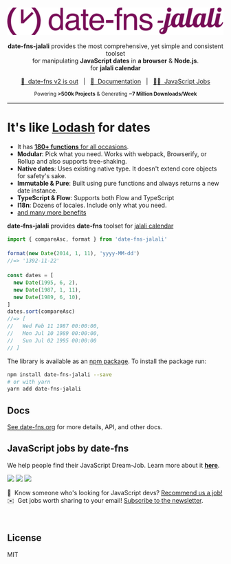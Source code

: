 [![date-fns-jalali](docs/logotype.svg)](https://date-fns.org/)

<p align="center">
  <b>date-fns-jalali</b> provides the most comprehensive, yet simple and consistent toolset
  <br>
  for manipulating <b>JavaScript dates</b> in <b>a browser</b> & <b>Node.js</b>.</b>
  <br>
  for <b>jalali calendar</b>
</p>

<div align="center">

[🚀&nbsp; date-fns v2 is out](#docs)&nbsp;&nbsp;&nbsp;|&nbsp;&nbsp;&nbsp;[📖&nbsp; Documentation](https://date-fns.org/docs/)&nbsp;&nbsp;&nbsp;|&nbsp;&nbsp;&nbsp;[🧑‍💻&nbsp; JavaScript Jobs](#javascript-jobs-by-date-fns)

  <sub>

Powering **>500k Projects** & Generating **~7 Million Downloads/Week**
</sub>

</div>

<hr>

# It's like [Lodash](https://lodash.com) for dates

- It has [**180+ functions** for all occasions](https://date-fns.org/docs/).
- **Modular**: Pick what you need. Works with webpack, Browserify, or Rollup and also supports tree-shaking.
- **Native dates**: Uses existing native type. It doesn't extend core objects for safety's sake.
- **Immutable & Pure**: Built using pure functions and always returns a new date instance.
- **TypeScript & Flow**: Supports both Flow and TypeScript
- **I18n**: Dozens of locales. Include only what you need.
- [and many more benefits](https://date-fns.org/)

**date-fns-jalali** provides **date-fns** toolset for [jalali calendar](https://en.wikipedia.org/wiki/Jalali_calendar)

```js
import { compareAsc, format } from 'date-fns-jalali'

format(new Date(2014, 1, 11), 'yyyy-MM-dd')
//=> '1392-11-22'

const dates = [
  new Date(1995, 6, 2),
  new Date(1987, 1, 11),
  new Date(1989, 6, 10),
]
dates.sort(compareAsc)
//=> [
//   Wed Feb 11 1987 00:00:00,
//   Mon Jul 10 1989 00:00:00,
//   Sun Jul 02 1995 00:00:00
// ]
```

The library is available as an [npm package](https://www.npmjs.com/package/date-fns-jalali).
To install the package run:

```bash
npm install date-fns-jalali --save
# or with yarn
yarn add date-fns-jalali
```

## Docs

[See date-fns.org](https://date-fns.org/) for more details, API,
and other docs.

## JavaScript jobs by date-fns

<!-- START OF README-JOB SECTION -->

We help people find their JavaScript Dream-Job. Learn more about it <b><a href="https://jobs.date-fns.org/">here</a></b>.

<a href="https://fetch.readme-jobs.com/rmj-rec1fZdbrN6qruPot/1/link" target="_blank"><img src="https://fetch.readme-jobs.com/rmj-rec1fZdbrN6qruPot/1/ad" width="270"></a>
<a href="https://fetch.readme-jobs.com/rmj-rec1fZdbrN6qruPot/2/link" target="_blank"><img src="https://fetch.readme-jobs.com/rmj-rec1fZdbrN6qruPot/2/ad" width="270"></a>
<a href="https://fetch.readme-jobs.com/rmj-rec1fZdbrN6qruPot/3/link" target="_blank"><img src="https://fetch.readme-jobs.com/rmj-rec1fZdbrN6qruPot/3/ad" width="270"></a>

👋&nbsp; Know someone who's looking for JavaScript devs? [Recommend us a job!](https://jobs.date-fns.org/#recommend)
<br>
✉️&nbsp; Get jobs worth sharing to your email! [Subscribe to the newsletter](https://jobs.date-fns.org).

<br />
<!-- END OF README-JOB SECTION -->

## License

MIT
